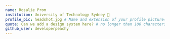 ```yaml
---
name: Rosalie Prom
institution: University of Technology Sydney 🚩
profile_pic: headshot.jpg # Name and extension of your profile picture(ex. mona.png)
quote: Can we add a design system here? # no longer than 100 characters
github_user: developerpeachy
---
```

